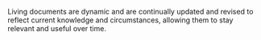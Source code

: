 Living documents are dynamic and are continually updated and revised to reflect current knowledge and circumstances, allowing them to stay relevant and useful over time.